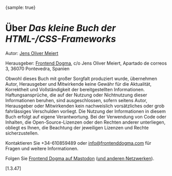 {sample: true}
# Über _Das kleine Buch der HTML-/CSS-Frameworks_

Autor: [Jens Oliver Meiert](https://meiert.com/de/)

Herausgeber: [Frontend Dogma](https://frontenddogma.com/), c/o Jens Oliver Meiert, Apartado de correos 3, 36070 Pontevedra, Spanien

Obwohl dieses Buch mit großer Sorgfalt produziert wurde, übernehmen Autor, Herausgeber und Mitwirkende keine Gewähr für die Aktualität, Korrektheit und Vollständigkeit der bereitgestellten Informationen. Haftungsansprüche, die auf der Nutzung oder Nichtnutzung dieser Informationen beruhen, sind ausgeschlossen, sofern seitens Autor, Herausgeber oder Mitwirkenden kein nachweislich vorsätzliches oder grob fahrlässiges Verschulden vorliegt. Die Nutzung der Informationen in diesem Buch erfolgt auf eigene Verantwortung. Bei der Verwendung von Code oder Inhalten, die Open-Source-Lizenzen oder den Rechten anderer unterliegen, obliegt es Ihnen, die Beachtung der jeweiligen Lizenzen und Rechte sicherzustellen.

Kontaktieren Sie +34-610859489 oder info@frontenddogma.com für Fragen und weitere Informationen.

Folgen Sie [Frontend Dogma auf Mastodon](https://mas.to/@frontenddogma) ([und anderen Netzwerken](https://frontenddogma.com/posts/2024/frontend-dogma-on-the-web/)).

[1.3.47]